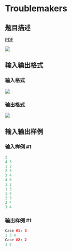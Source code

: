 # Troublemakers

## 题目描述

[problemUrl]: https://uva.onlinejudge.org/index.php?option=com_onlinejudge&Itemid=8&category=21&page=show_problem&problem=1923

[PDF](https://uva.onlinejudge.org/external/109/p10982.pdf)

![](https://cdn.luogu.com.cn/upload/vjudge_pic/UVA10982/47a53a7904dadfac73deb905b092ff28a862748e.png)

## 输入输出格式

### 输入格式

![](https://cdn.luogu.com.cn/upload/vjudge_pic/UVA10982/c9fc667b707779dcedf9b25c8c73788379481180.png)

### 输出格式

![](https://cdn.luogu.com.cn/upload/vjudge_pic/UVA10982/ce6bbeaed04adeb0c4cd68065f3a5cd141df244b.png)

## 输入输出样例

### 输入样例 #1

```cpp
2
4 3
1 2
2 3
3 4
4 6
1 2
1 3
1 4
2 3
2 4
3 4
```


### 输出样例 #1

```cpp
Case #1: 3
1 3 4
Case #2: 2
1 2
```


